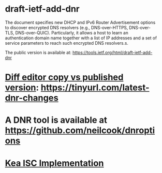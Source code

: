 # draft-ietf-add-dnr

   The document specifies new DHCP and IPv6 Router Advertisement options
   to discover encrypted DNS resolvers (e.g., DNS-over-HTTPS, DNS-over-
   TLS, DNS-over-QUIC).  Particularly, it allows a host to learn an
   authentication domain name together with a list of IP addresses and a
   set of service parameters to reach such encrypted DNS resolvers.s.

The public version is available at: https://tools.ietf.org/html/draft-ietf-add-dnr 

# [Diff editor copy vs published version](https://www.ietf.org/rfcdiff?url1=draft-ietf-add-dnr&url2=https://raw.githubusercontent.com/boucadair/draft-btw-add-home-network/master/draft-ietf-add-dnr.txt): https://tinyurl.com/latest-dnr-changes


# A DNR tool is available at https://github.com/neilcook/dnroptions

# [Kea ISC Implementation](https://reports.kea.isc.org/dev_guide/d7/dee/classisc_1_1dhcp_1_1DnrInstance.html)
